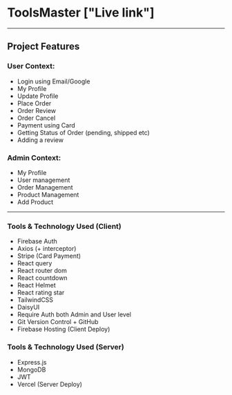 # ToolsMaster ["Live link"]

---

## Project Features

### User Context:

- Login using Email/Google
- My Profile
- Update Profile
- Place Order
- Order Review
- Order Cancel
- Payment using Card
- Getting Status of Order (pending, shipped etc)
- Adding a review

### Admin Context:

- My Profile
- User management
- Order Management
- Product Management
- Add Product

---

### Tools & Technology Used (Client)

- Firebase Auth
- Axios (+ interceptor)
- Stripe (Card Payment)
- React query
- React router dom
- React countdown
- React Helmet
- React rating star
- TailwindCSS
- DaisyUI
- Require Auth both Admin and User level
- Git Version Control + GitHub
- Firebase Hosting (Client Deploy)

### Tools & Technology Used (Server)

- Express.js
- MongoDB
- JWT
- Vercel (Server Deploy)
